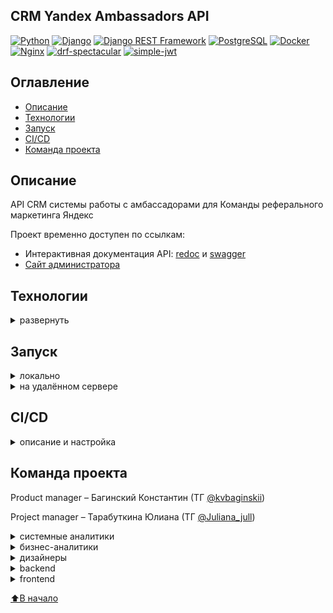 ## CRM Yandex Ambassadors API
[![Python](https://img.shields.io/badge/Python-3.11-blue)](https://www.python.org/)
[![Django](https://img.shields.io/badge/Django-4.2-green)](https://docs.djangoproject.com/en/4.2/)
[![Django REST Framework](https://img.shields.io/badge/DRF-3.14.0-orange)](https://www.django-rest-framework.org/)
[![PostgreSQL](https://img.shields.io/badge/PostgreSQL-16-blue)](https://www.postgresql.org/)
[![Docker](https://img.shields.io/badge/Docker-20.10.24-blue)](https://www.docker.com/)
[![Nginx](https://img.shields.io/badge/Nginx-alpine-brightgreen)](https://nginx.org/)
[![drf-spectacular](https://img.shields.io/badge/drf--spectacular-0.27.1-blue)](https://drf-spectacular.readthedocs.io/)
[![simple-jwt](https://img.shields.io/badge/simple–jwt-5.3.1-blue)](https://github.com/SimpleJWT/django-rest-framework-simplejwt)

## Оглавление
- [Описание](#описание)
- [Технологии](#технологии)
- [Запуск](#запуск)
- [CI/CD](#cicd)
- [Команда проекта](#команда-проекта)

## Описание

API CRM системы работы с амбассадорами для Команды реферального маркетинга Яндекс

Проект временно доступен по ссылкам:
- Интерактивная документация API: 
[redoc](http://94.142.142.16/api/redoc/v1/) и [swagger](http://94.142.142.16/api/swagger/v1/)
- [Сайт администратора](http://94.142.142.16/admin)

## Технологии
<details>
<summary>развернуть</summary>

[Python 3.11](https://www.python.org/downloads/release/python-3110/)

[Django 4.2](https://docs.djangoproject.com/en/4.2/releases/4.2/)

[Django REST Framework 3.14.0](https://www.django-rest-framework.org/)

[DRF-Spectacular 0.27.1](https://drf-spectacular.readthedocs.io/en/latest/#)

[Simple JWT 5.3.1](https://django-rest-framework-simplejwt.readthedocs.io/en/latest/#)

[PostgreSQL 16](https://www.postgresql.org/docs/16/index.html)

[⬆️В начало](#оглавление)
</details>


## Запуск
<details>
<summary>локально</summary>

1. Установить сервер баз данных PostgreSQL версии 16 и выше ([документация](https://www.postgresql.org/))

2. Создать базу данных PostgreSQL

3. Создать и активировать виртуальное окружение:
    ```bash
    py -3.11 -m venv venv (Windows)
    python3 -m venv venv (Linux, MacOS)
    
    source venv/Scripts/activate (Windows)
    source venv/bin/activate (Linux, MacOS)
    ```

4. Обновить pip:
    ```bash
    python -m pip install --upgrade pip
    ```

5. Установить зависимости:
    ```bash
    pip install -r requirements.txt
    ```

6. Скопировать файл `.env.example_local` и переименовать в `.env`. 
Установить значения параметров в файле `.env`.

7. Выполнить миграции:
    ```bash
    python manage.py makemigrations
    
    python manage.py migrate
    ```

8. Создать суперпользователя:
    ```bash
    python manage.py createsuperuser
    ```

9. Импортировать в БД необходимые для работы данные:
    ```bash
    python manage.py loaddata ../db_data/data.json
    ```

10. При необходимости импортировать в БД тестовые данные:
    ```bash
    python manage.py loaddata ../db_data/test_data.json
    ```
    а также создать папку `backend/media/` и скопировать в неё содержимое папки `db_data/test_media/`

11. Запустить проект:
    ```bash
    python manage.py runserver 8008
    ```

После запуска проект доступен по адресам:
- сайт администратора
    ```markdown
    http://127.0.0.1:8008/admin/
    ```

- статическая документация API
    ```markdown
    http://127.0.0.1:8008/api/redoc/v1/
    
    http://127.0.0.1:8008/api/swagger/v1/
    ```

- динамическая документация API 
(генерируется библиотекой drf-spectacular, доступна при DEBUG=True):
    ```markdown
    http://127.0.0.1:8008/api/dynamic_doc/v1/download/
    
    http://127.0.0.1:8008/api/redoc/v1/dynamic/
    
    http://127.0.0.1:8008/api/swagger/v1/dynamic/
    ```

- CRM Yandex Ambassadors API
    ```markdown
    http://127.0.0.1:8008/api/v1/...
    ```

[⬆️В начало](#оглавление)
</details>


<details>
<summary>на удалённом сервере</summary>

1. Скопировать на сервер следующие файлы:
    ```shell
    scp -r <path_to_folder>/compose_files <username>@<server_pub_ip>:/<path_to_folder>/ambassadors
    scp <path_to_file>/nginx.conf <username>@<server_pub_ip>:/<path_to_folder>/ambassadors
    scp <path_to_file>/.env.example_remote_prod <username>@<server_pub_ip>:/<path_to_folder>/ambassadors
    ```

2. Подключиться к серверу
    ```shell
    ssh <username>@<server_ip>
    ```

3. Переименовать файл `.env.example_remote_prod` в `.env`
    ```shell
    mv <path_to_file>/.env.example_remote_prod <path_to_file>/.env
    ```

4. Открыть файл `.env` и задать значения параметров
    ```shell
    nano <path_to_file>/.env
    ```

5. Установить [Docker Engine](https://docs.docker.com/engine/install/ubuntu/)
и [плагин Compose](https://docs.docker.com/compose/install/linux/#install-the-plugin-manually).
Выполнить [действия после установки Linux для Docker Engine](https://docs.docker.com/engine/install/linux-postinstall/).

6. Перейти в папку `ambassadors/compose_files/`
    ```shell
    cd <path_to_folder>/ambassadors/compose_files
    ```

7. Выполнить
   - для запуска сервера с тестовыми данными в БД:
      ```shell
      docker compose -f docker-compose.dev.yml up -d
      ```

   - для запуска сервера без тестовых данных в БД:
      ```shell
      docker compose -f docker-compose.prod.yml up -d
      ```

После запуска проект доступен по адресам:
- сайт администратора (данные суперпользователя согласно соответствующим значениям в файле `.env`)
    ```markdown
    http://<server_ip>/admin
    ```

- Интерактивная документация API:
    ```markdown
    http://<server_ip>/api/redoc/v1/
    
    http://<server_ip>/api/swagger/v1/
    ```

- CRM Yandex Ambassadors API
    ```markdown
    http://<server_ip>/api/v1/...
    ```

[⬆️В начало](#оглавление)
</details>

## CI/CD
<details>
<summary>описание и настройка</summary>

- при пуше в любую Git ветку запускаются тесты
- при мёрдже PR в ветки `develop` или `release/` проект запускается на удалённом сервере
с импортированными в БД необходимыми для работы данными и тестовыми данными
- при мёрдже PR в ветку `main` проект запускается на удалённом сервере
с импортированными в БД необходимыми для работы данными

Для корректной работы CI/CD необходимо создать секретные переменные репозитория 
(Repository secrets):
```text
DOCKER_USERNAME=<docker_username>
DOCKER_PASSWORD=<docker_password>

SERVER_HOST=<server_pub_ip>
SERVER_USER=<username>

SSH_KEY=<--BEGIN OPENSSH PRIVATE KEY--...--END OPENSSH PRIVATE KEY--> # cat ~/.ssh/id_rsa
```

[⬆️В начало](#оглавление)
</details>

## Команда проекта

Product manager – Багинский Константин (ТГ [@kvbaginskii](https://t.me/kvbaginskii))

Project manager – Тарабуткина Юлиана (ТГ [@Juliana_jull](https://t.me/Juliana_jull))

<details>
<summary>системные аналитики</summary>

Сканави Павел (ТГ [@Reds_on_tour](https://t.me/Reds_on_tour)) - Lead

Краснов Дмитрий (ТГ [@DmAKrasnov](https://t.me/DmAKrasnov))

Павлюченко Елена (ТГ [@elprianik](https://t.me/elprianik))
</details>

<details>
<summary>бизнес-аналитики</summary>

Павлова Мария (ТГ [@MariaPavlova111](https://t.me/MariaPavlova111)) - Lead

Бублик Михаил (ТГ [@Boymit](https://t.me/Boymit))
</details>

<details>
<summary>дизайнеры</summary>

Фортунатова Екатерина (ТГ [@by42naa](https://t.me/by42naa)) - Lead

Торженова Юлия (ТГ [@Yuliya_Torzhenova](https://t.me/Yuliya_Torzhenova)]

Агафонова Светлана (ТГ [@agafonova_ss](https://t.me/agafonova_ss))
</details>

<details>
<summary>backend</summary>

Лашков Павел (ТГ [@hutjinator](https://t.me/hutjinator), GitHub [hutji](https://github.com/hutji)) - Lead

Жуков Борис (ТГ [@sabjbrus](https://t.me/sabjbrus), GitHub [SabjBrus](https://github.com/SabjBrus))

Лысогор Олег (ТГ [@tg_user_Oleg](https://t.me/tg_user_Oleg), GitHub [NotMainCode](https://github.com/NotMainCodeЫ))

Ефимова Екатерина (ТГ [@KatKlejton](https://t.me/KatKlejton), GitHub [MrKlejton](https://github.com/MrKlejton))
</details>

<details>
<summary>frontend</summary>

Журавлев Андрей (ТГ [@Andre2296](https://t.me/Andre2296), GitHub [AndreiZhura](https://github.com/AndreiZhura)) - Lead

Типсин Дмитрий (ТГ [@Chia_Rio_Ru](https://t.me/Chia_Rio_Ru), GitHub [TIPDMR](https://github.com/TIPDMR))

Манаев Денис (ТГ [@manaewd](https://t.me/manaewd), GitHub [Manaewd](https://github.com/Manaewd))
</details>

[⬆️В начало](#оглавление)



